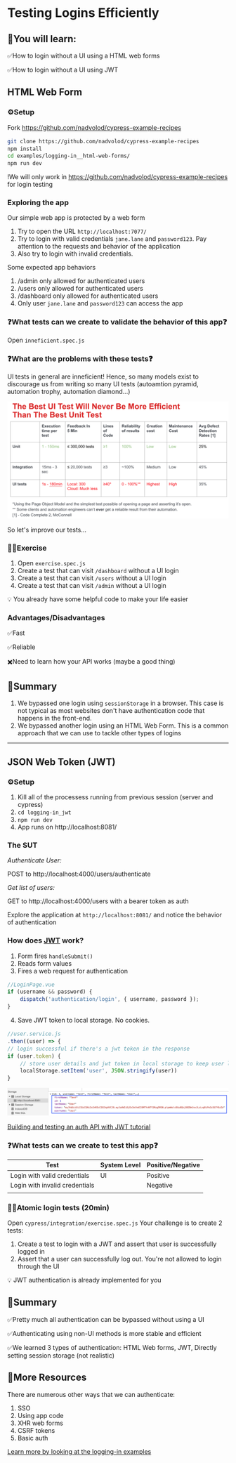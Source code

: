 # Testing Logins Efficiently

## 🧠You will learn:

✅How to login without a UI using a HTML web forms 

✅How to login without a UI using JWT

## HTML Web Form

### ⚙️Setup

Fork https://github.com/nadvolod/cypress-example-recipes

```bash
git clone https://github.com/nadvolod/cypress-example-recipes
npm install
cd examples/logging-in__html-web-forms/
npm run dev
```

!We will only work in https://github.com/nadvolod/cypress-example-recipes for login testing

### Exploring the app

Our simple web app is protected by a web form

1. Try to open the URL `http://localhost:7077/`
2. Try to login with valid credentials `jane.lane` and `password123`. Pay attention to the requests and behavior of the application
3. Also try to login with invalid credentials.

Some expected app behaviors
1. /admin only allowed for authenticated users
2. /users only allowed for authenticated users
2. /dashboard only allowed for authenticated users
3. Only user `jane.lane` and `password123` can access the app


### ❓What tests can we create to validate the behavior of this app❓



Open `inneficient.spec.js` 

### ❓What are the problems with these tests❓

UI tests in general are inneficient! Hence, so many models exist to discourage us from writing so many UI tests (autoamtion pyramid, automation trophy, automation diamond...)

![Testing types comparison](images/testing%20comparison%20chart.png)

So let's improve our tests...

### 🏋️‍♀️Exercise

1. Open `exercise.spec.js`
1. Create a test that can visit `/dashboard` without a UI login
2. Create a test that can visit `/users` without a UI login
3. Create a test that can visit `/admin` without a UI login

💡 You already have some helpful code to make your life easier 

### Advantages/Disadvantages
✅Fast

✅Reliable

✖️Need to learn how your API works (maybe a good thing)

## 📔Summary

1. We bypassed one login using `sessionStorage` in a browser. This case is not typical as most websites don't have authentication code that happens in the front-end.
2. We bypassed another login using an HTML Web Form. This is a common approach that we can use to tackle other types of logins

---

## JSON Web Token (JWT)

### ⚙️Setup
1. Kill all of the processess running from previous session (server and cypress)
2. `cd logging-in_jwt`
3. `npm run dev`
4. App runs on http://localhost:8081/

### The SUT

*Authenticate User:* 


POST to http://localhost:4000/users/authenticate

*Get list of users:*

 GET to http://localhost:4000/users with a bearer token as auth

Explore the application at `http://localhost:8081/` and notice the behavior of authentication

### How does [JWT](https://jwt.io/introduction) work?
1. Form fires `handleSubmit()`
2. Reads form values
3. Fires a web request for authentication

```js
//LoginPage.vue
if (username && password) {
    dispatch('authentication/login', { username, password });
}
```
4. Save JWT token to local storage. No cookies. 

```js
//user.service.js
.then((user) => {
// login successful if there's a jwt token in the response
if (user.token) {
    // store user details and jwt token in local storage to keep user logged in between page refreshes
    localStorage.setItem('user', JSON.stringify(user))
}
```
![tokenAdded](./images/TokenAdded.png )

[Building and testing an auth API with JWT tutorial](https://www.youtube.com/watch?v=klIAT82UtVs)

### ❓What tests can we create to test this app❓

| Test  | System Level  | Positive/Negative  |
|---|---|---|
| Login with valid credentials  | UI  | Positive  |
| Login with invalid credentials  |   | Negative  |
|   |   |   |

### 🏋️‍♀️Atomic login tests (20min)

Open `cypress/integration/exercise.spec.js`
Your challenge is to create 2 tests:
1. Create a test to login with a JWT and assert that user is successfully logged in
2. Assert that a user can successfully log out. You're not allowed to login through the UI

💡 JWT authentication is already implemented for you

## 📝Summary

✅Pretty much all authentication can be bypassed without using a UI

✅Authenticating using non-UI methods is more stable and efficient

✅We learned 3 types of authentication: HTML Web forms, JWT, Directly setting session storage (not realistic)

## 📔More Resources

There are numerous other ways that we can authenticate:
1. SSO
2. Using app code
3. XHR web forms
4. CSRF tokens
5. Basic auth

[Learn more by looking at the logging-in examples](https://github.com/cypress-io/cypress-example-recipes/tree/master/examples)